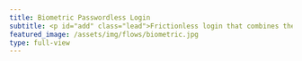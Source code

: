 ```yaml
---
title: Biometric Passwordless Login
subtitle: <p id="add" class="lead">Frictionless login that combines the power of JWT tokens and biometrics with Webauthn. You can use external or built-in authenticators such as fingerprint scanner or a Yubikey.</p><a id="try"><button type="button" class="btn btn-icon btn-primary mt-3 fixed-width1 ml-1 mr-1" onclick="idemeum.signin()"><span class="btn-inner--icon"><i class="fas fa-fingerprint"></i></span><span class="btn-inner--text">Try biometric login</span></button></a><a id="replace"><button type="button" class="btn btn-icon btn-3 btn-warning mt-3 fixed-width1 disabled">Not supported</button></a><a href="https://docs.idemeum.com/overview/biometric/" target="_blank"><button type="button" class="btn btn-outline-white mt-3 fixed-width1 ml-1 mr-1">Learn more</button></a>
featured_image: /assets/img/flows/biometric.jpg
type: full-view
---
```

<script src="https://kit.fontawesome.com/db82ff0024.js" crossorigin="anonymous"></script>

<script type="text/javascript" src="https://code.jquery.com/jquery-3.4.1.min.js"></script>
<script src="https://asset.idemeum.com/webapp/SDK/idemeum.js"></script>

<script src="/ua-parser.js"></script>

<script>
	var parser = new UAParser();
	var browser = parser.getBrowser().name;
	var os = parser.getOS().name;
	var result = browser + '_' + os;
	
	console.log(browser);
	console.log(os);
	console.log(result);
	
	var browser_list = ['Chrome_Windows', 'Chrome_Android', 'Chrome_Mac OS', 'Chrome_iOS', 'Safari_Mac OS', 'Mobile Safari_iOS', 'Firefox_Windows', 'Firefox_Android', 'Edge_Windows', 'Edge_Mac OS']
	if (browser_list.includes(result)) {
		
		var firstbtn = document.getElementById("try");
		var secondbtn = document.getElementById("replace");
		firstbtn.parentNode.replaceChild(firstbtn, secondbtn);
		
	    var oidc = {};
	    // Initialize Idemeum sdk with with client ID
	    var idemeum = new IdemeumManager(
	        {
	            clientId: '5166e6ac-9442-11eb-a8b3-0242ac130003',
	            onSuccess: function (signinResponse) {
	                // Fetch OIDC Token from the signin response
	                oidc = signinResponse.oidc;
					window.open("/loggedin.html?idToken="+ oidc.idToken, "_self")
				
	            },
	            onError: function (errorResponse) {
                
	            }
	        });

	    function validateToken() {
	        // use OIDC token received in sign in response to get user approved claims
	        idemeum.getUserClaims(oidc).then(function (userClaimsResponse) {
	            //fetch user approved claims from JSON response
	        }).catch(function (errorResponse) {

	        });
	    }		
		
	} else {
		
		var element = document.getElementById("add");
		
		element.insertAdjacentHTML('afterend', '<p class="mt-3 text-warning"><strong>Your browser does not support WebAuthn. Please, check the <a href="https://docs.idemeum.com/knowledgebase/browser-support/" target ="_blank" class="link-red">browser support matrix</a>.</strong></p>');
		

		var firstbtn = document.getElementById("try");
		var secondbtn = document.getElementById("replace");
		firstbtn.parentNode.replaceChild(secondbtn, firstbtn);	
		
	}
	
</script>